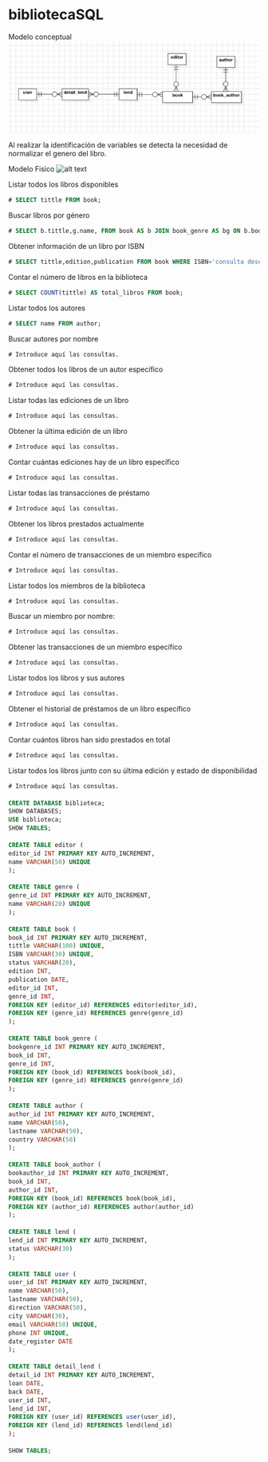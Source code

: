 # bibliotecaSQL

Modelo conceptual
![alt text](<Modelo Conceptual.png>)

Al realizar la identificación de variables se detecta la necesidad de normalizar el genero del libro.

Modelo Fisico
![alt text](<Modelo  Físico.png>)

Listar todos los libros disponibles
```sql
# SELECT tittle FROM book;
```
Buscar libros por género
```sql
# SELECT b.tittle,g.name, FROM book AS b JOIN book_genre AS bg ON b.book_id=bg.book_id JOIN genre AS g ON bg.genre_id=g.genre_id GROUP BY genre_id;
```
Obtener información de un libro por ISBN
```sql
# SELECT tittle,edition,publication FROM book WHERE ISBN='consulta deseada';
```
Contar el número de libros en la biblioteca
```sql
# SELECT COUNT(tittle) AS total_libros FROM book;
```
Listar todos los autores
```sql
# SELECT name FROM author;
```
Buscar autores por nombre
```sql
# Introduce aquí las consultas.
```
Obtener todos los libros de un autor específico
```sql
# Introduce aquí las consultas.
```
Listar todas las ediciones de un libro
```sql
# Introduce aquí las consultas.
```
Obtener la última edición de un libro
```sql
# Introduce aquí las consultas.
```
Contar cuántas ediciones hay de un libro específico
```sql
# Introduce aquí las consultas.
```
Listar todas las transacciones de préstamo
```sql
# Introduce aquí las consultas.
```
Obtener los libros prestados actualmente
```sql
# Introduce aquí las consultas.
```
Contar el número de transacciones de un miembro específico
```sql
# Introduce aquí las consultas.
```
Listar todos los miembros de la biblioteca
```sql
# Introduce aquí las consultas.
```
Buscar un miembro por nombre:
```sql
# Introduce aquí las consultas.
```
Obtener las transacciones de un miembro específico
```sql
# Introduce aquí las consultas.
```
Listar todos los libros y sus autores
```sql
# Introduce aquí las consultas.
```
Obtener el historial de préstamos de un libro específico
```sql
# Introduce aquí las consultas.
```
Contar cuántos libros han sido prestados en total
```sql
# Introduce aquí las consultas.
```
Listar todos los libros junto con su última edición y estado de disponibilidad
```sql
# Introduce aquí las consultas.

CREATE DATABASE biblioteca;
SHOW DATABASES;
USE biblioteca;
SHOW TABLES;

CREATE TABLE editor (
editor_id INT PRIMARY KEY AUTO_INCREMENT,
name VARCHAR(50) UNIQUE
);

CREATE TABLE genre (
genre_id INT PRIMARY KEY AUTO_INCREMENT,
name VARCHAR(20) UNIQUE
);

CREATE TABLE book (
book_id INT PRIMARY KEY AUTO_INCREMENT,
tittle VARCHAR(100) UNIQUE,
ISBN VARCHAR(30) UNIQUE,
status VARCHAR(20),
edition INT,
publication DATE,
editor_id INT,
genre_id INT,
FOREIGN KEY (editor_id) REFERENCES editor(editor_id),
FOREIGN KEY (genre_id) REFERENCES genre(genre_id)
);

CREATE TABLE book_genre (
bookgenre_id INT PRIMARY KEY AUTO_INCREMENT,
book_id INT,
genre_id INT,
FOREIGN KEY (book_id) REFERENCES book(book_id),
FOREIGN KEY (genre_id) REFERENCES genre(genre_id)
);

CREATE TABLE author (
author_id INT PRIMARY KEY AUTO_INCREMENT,
name VARCHAR(50),
lastname VARCHAR(50),
country VARCHAR(50)
);

CREATE TABLE book_author (
bookauthor_id INT PRIMARY KEY AUTO_INCREMENT,
book_id INT,
author_id INT,
FOREIGN KEY (book_id) REFERENCES book(book_id),
FOREIGN KEY (author_id) REFERENCES author(author_id)
);

CREATE TABLE lend (
lend_id INT PRIMARY KEY AUTO_INCREMENT,
status VARCHAR(30)
);

CREATE TABLE user (
user_id INT PRIMARY KEY AUTO_INCREMENT,
name VARCHAR(50),
lastname VARCHAR(50),
direction VARCHAR(50),
city VARCHAR(30),
email VARCHAR(50) UNIQUE,
phone INT UNIQUE,
date_register DATE
);

CREATE TABLE detail_lend (
detail_id INT PRIMARY KEY AUTO_INCREMENT,
loan DATE,
back DATE,
user_id INT,
lend_id INT,
FOREIGN KEY (user_id) REFERENCES user(user_id),
FOREIGN KEY (lend_id) REFERENCES lend(lend_id)
);

SHOW TABLES;
